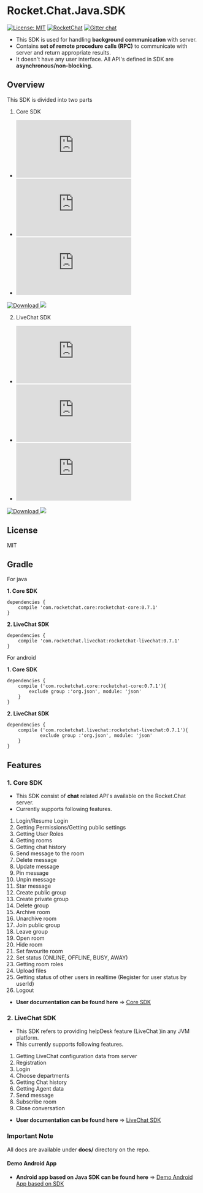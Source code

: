 Rocket.Chat.Java.SDK
=====================================
[![License: MIT](https://img.shields.io/badge/License-MIT-yellow.svg)](https://opensource.org/licenses/MIT)  [![RocketChat](https://img.shields.io/badge/chat-on%20rocketchat-brightgreen.svg)](https://demo.rocket.chat/channel/rocketchatjavasdk) [![Gitter chat](https://badges.gitter.im/gitterHQ/gitter.png)](https://gitter.im/Rocket-Chat-Java-SDK/Lobby)

- This SDK is used for handling **background communication** with server. 
- Contains **set of remote procedure calls (RPC)** to communicate with server and return appropriate results. 
- It doesn't have any user interface. All API's defined in SDK are **asynchronous/non-blocking.**

Overview
--------
This SDK is divided into two parts
1. Core SDK
- ![Core SDK intro](https://github.com/RocketChat/Rocket.Chat.Java.SDK/blob/develop/docs/ROCKETCHAT_INTRO.md)
- ![RocketChat API usage documentation](https://github.com/RocketChat/Rocket.Chat.Java.SDK/blob/develop/docs/ROCKETCHAT_API.md)
- ![RocketChat room API usage documentation](https://github.com/RocketChat/Rocket.Chat.Java.SDK/blob/develop/docs/ROCKETCHAT_ROOM_DOC.md)

[ ![Download](https://client.bintray.com/packages/rocketchat/RocketChat-SDK/RocketChat-Java-SDK-Core/images/download.svg) ](https://bintray.com/rocketchat/RocketChat-SDK/RocketChat-Java-SDK-Core/_latestVersion) <a href="http://www.methodscount.com/?lib=com.rocketchat.core%3Arocketchat-core%3A0.7.1"><img src="https://img.shields.io/badge/Methods and size-core: 548 | deps: 1614 | 80 KB-e91e63.svg"/></a>

2. LiveChat SDK
- ![LiveChat SDK intro](https://github.com/RocketChat/Rocket.Chat.Java.SDK/blob/develop/docs/LIVECHAT_INTRO.md)
- ![LiveChat API usage documentation](https://github.com/RocketChat/Rocket.Chat.Java.SDK/blob/develop/docs/LIVECHAT_API.md)
- ![LiveChat room API usage documentation](https://github.com/RocketChat/Rocket.Chat.Java.SDK/blob/develop/docs/LIVECHAT_ROOM_DOC.md)

[ ![Download](https://client.bintray.com/packages/rocketchat/RocketChat-SDK/RocketChat-Java-SDK-LiveChat/images/download.svg) ](https://bintray.com/rocketchat/RocketChat-SDK/RocketChat-Java-SDK-LiveChat/_latestVersion) <a href="http://www.methodscount.com/?lib=com.rocketchat.livechat%3Arocketchat-livechat%3A0.7.1"><img src="https://img.shields.io/badge/Methods and size-core: 282 | deps: 1614 | 37 KB-e91e63.svg"/></a>


License
-------
MIT

Gradle
------
For java 

**1. Core SDK**

```Gradle
dependencies {
    compile 'com.rocketchat.core:rocketchat-core:0.7.1'
}
```

**2. LiveChat SDK**

```Gradle
dependencies {
    compile 'com.rocketchat.livechat:rocketchat-livechat:0.7.1'
}
```

For android 

**1. Core SDK**

```Gradle
dependencies {
    compile ('com.rocketchat.core:rocketchat-core:0.7.1'){
        exclude group :'org.json', module: 'json'
    }
}
```

**2. LiveChat SDK**

```Gradle
dependencies {
    compile ('com.rocketchat.livechat:rocketchat-livechat:0.7.1'){
            exclude group :'org.json', module: 'json'
    }
}
```



Features
-------------

### 1. Core SDK
- This SDK consist of **chat** related API's available on the Rocket.Chat server.
- Currently supports following features.
1. Login/Resume Login
2. Getting Permissions/Getting public settings
3. Getting User Roles
4. Getting rooms
5. Getting chat history
6. Send message to the room
7. Delete message
8. Update message
9. Pin message
10. Unpin message
11. Star message
12. Create public group
13. Create private group
14. Delete group 
15. Archive room
16. Unarchive room
17. Join public group
18. Leave group
19. Open room
20. Hide room
21. Set favourite room
22. Set status (ONLINE, OFFLINE, BUSY, AWAY)
23. Getting room roles
24. Upload files
25. Getting status of other users in realtime (Register for user status by userId)
26. Logout

- **User documentation can be found here** => [Core SDK](https://github.com/RocketChat/Rocket.Chat.Java.SDK/blob/develop/docs/ROCKETCHAT_INTRO.md)

### 2. LiveChat SDK
- This SDK refers to providing helpDesk feature (LiveChat )in any JVM platform.
- This currently supports following features.
1. Getting LiveChat configuration data from server
2. Registration
3. Login
4. Choose departments
5. Getting Chat history
6. Getting Agent data
6. Send message
7. Subscribe room
8. Close conversation

- **User documentation can be found here** => [LiveChat SDK](https://github.com/RocketChat/Rocket.Chat.Java.SDK/blob/develop/docs/LIVECHAT_INTRO.md)


### Important Note
All docs are available under **docs/** directory on the repo.

#### Demo Android App
- **Android app based on Java SDK can be found here** => [Demo Android App based on SDK](https://github.com/RocketChat/RocketChat-Android-Demo)
